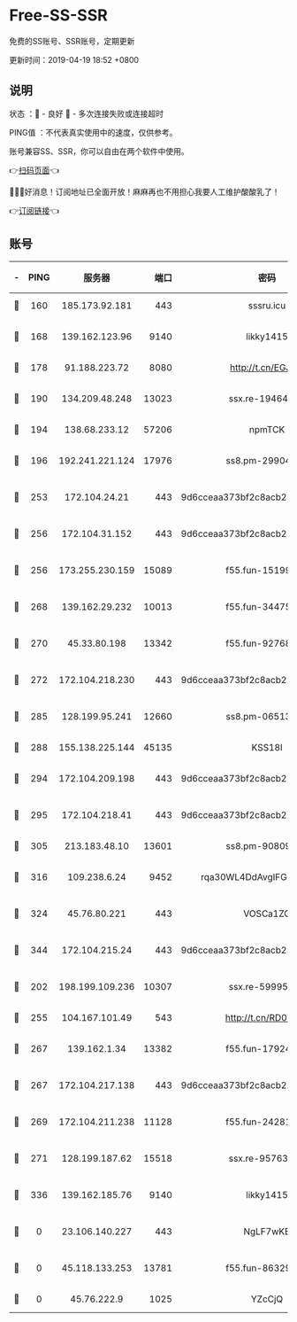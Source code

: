 # Free-SS-SSR

免费的SS账号、SSR账号，定期更新

更新时间：2019-04-19 18:52 +0800

## 说明

状态     ：🙂 - 良好 🙁 - 多次连接失败或连接超时

PING值   ：不代表真实使用中的速度，仅供参考。

账号兼容SS、SSR，你可以自由在两个软件中使用。

👉[扫码页面](https://liesauer.github.io/Free-SS-SSR/)👈

🎉🎉🎉好消息！订阅地址已全面开放！麻麻再也不用担心我要人工维护酸酸乳了！

👉[订阅链接](https://www.liesauer.net/yogurt/subscribe?ACCESS_TOKEN=DAYxR3mMaZAsaqUb)👈

## 账号

|-|PING|服务器|端口|密码|加密方式|区域|
|:----:|:----:|:-----:|-----:|:----:|:----:|:----:|
|🙂|160|185.173.92.181|443|sssru.icu|rc4-md5|RU|
|🙂|168|139.162.123.96|9140|likky1415|aes-256-cfb|JP|
|🙂|178|91.188.223.72|8080|http://t.cn/EGJIyrl|rc4-md5|RU|
|🙂|190|134.209.48.248|13023|ssx.re-19464728|aes-256-cfb|US|
|🙂|194|138.68.233.12|57206|npmTCK|rc4-md5|US|
|🙂|196|192.241.221.124|17976|ss8.pm-29904463|aes-256-cfb|US|
|🙂|253|172.104.24.21|443|9d6cceaa373bf2c8acb22e60b6a58be6|aes-256-cfb|US|
|🙂|256|172.104.31.152|443|9d6cceaa373bf2c8acb22e60b6a58be6|aes-256-cfb|US|
|🙂|256|173.255.230.159|15089|f55.fun-15199879|aes-256-cfb|US|
|🙂|268|139.162.29.232|10013|f55.fun-34475192|aes-256-cfb|SG|
|🙂|270|45.33.80.198|13342|f55.fun-92768260|aes-256-cfb|US|
|🙂|272|172.104.218.230|443|9d6cceaa373bf2c8acb22e60b6a58be6|aes-256-cfb|US|
|🙂|285|128.199.95.241|12660|ss8.pm-06513340|aes-256-cfb|SG|
|🙂|288|155.138.225.144|45135|KSS18l|rc4-md5|US|
|🙂|294|172.104.209.198|443|9d6cceaa373bf2c8acb22e60b6a58be6|aes-256-cfb|US|
|🙂|295|172.104.218.41|443|9d6cceaa373bf2c8acb22e60b6a58be6|aes-256-cfb|US|
|🙂|305|213.183.48.10|13601|ss8.pm-90809119|rc4-md5|RU|
|🙂|316|109.238.6.24|9452|rqa30WL4DdAvgIFG6Fs3znzTa|aes-256-cfb|FR|
|🙂|324|45.76.80.221|443|VOSCa1ZG|aes-256-cfb|DE|
|🙂|344|172.104.215.24|443|9d6cceaa373bf2c8acb22e60b6a58be6|aes-256-cfb|US|
|🙂|202|198.199.109.236|10307|ssx.re-59995602|aes-256-cfb|US|
|🙂|255|104.167.101.49|543|http://t.cn/RD0D7sx|rc4-md5|CA|
|🙂|267|139.162.1.34|13382|f55.fun-17924853|aes-256-cfb|SG|
|🙂|267|172.104.217.138|443|9d6cceaa373bf2c8acb22e60b6a58be6|aes-256-cfb|US|
|🙂|269|172.104.211.238|11128|f55.fun-24281915|aes-256-cfb|US|
|🙂|271|128.199.187.62|15518|ssx.re-95763300|aes-256-cfb|SG|
|🙂|336|139.162.185.76|9140|likky1415|aes-256-cfb|DE|
|🙁|0|23.106.140.227|443|NgLF7wKB|aes-256-cfb|US|
|🙁|0|45.118.133.253|13781|f55.fun-86329122|aes-256-cfb|SG|
|🙁|0|45.76.222.9|1025|YZcCjQ|rc4-md5|JP|

